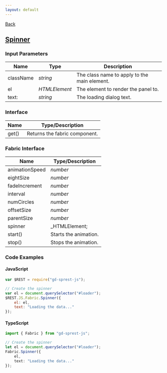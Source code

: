 ```yaml
---
layout: default
---
```

<div class="page-info" markdown="1">

[Back](/js/fabric)
## [Spinner](https://dev.office.com/fabric-js/Components/Spinner/Spinner.html)

</div>

### Input Parameters

| Name | Type | Description |
| --- | --- | --- |
| className | _string_ | The class name to apply to the main element. |
| el | _HTMLElement_ | The element to render the panel to. |
| text: | _string_ | The loading dialog text. |

### Interface

| Name | Type/Description |
| --- | --- |
| get() | Returns the fabric component. |

### Fabric Interface

| Name | Type/Description |
| --- | --- |
| animationSpeed | _number_ |
| eightSize | _number_ |
| fadeIncrement | _number_ |
| interval | _number_ |
| numCircles | _number_ |
| offsetSize | _number_ |
| parentSize | _number_ |
| spinner | _HTMLElement;
| start() | Starts the animation. |;
| stop() | Stops the animation. |

### Code Examples
#### JavaScript
```js
var $REST = require("gd-sprest-js");

// Create the spinner
var el = document.querySelector("#loader");
$REST.JS.Fabric.Spinner({
    el: el,
    text: "Loading the data..."
});
```
#### TypeScript
```ts
import { Fabric } from "gd-sprest-js";

// Create the spinner
let el = document.querySelector("#loader");
Fabric.Spinner({
    el,
    text: "Loading the data..."
});
```